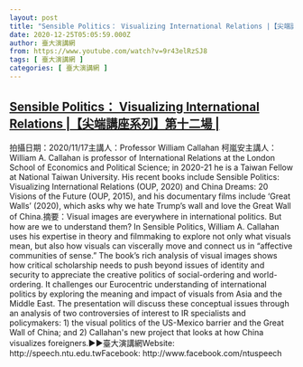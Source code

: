 ```yaml
---
layout: post
title: "Sensible Politics： Visualizing International Relations |【尖端講座系列】第十二場 |"
date: 2020-12-25T05:05:59.000Z
author: 臺大演講網
from: https://www.youtube.com/watch?v=9r43elRzSJ8
tags: [ 臺大演講網 ]
categories: [ 臺大演講網 ]
---
```

<!--1608872759000-->
[Sensible Politics： Visualizing International Relations |【尖端講座系列】第十二場 |](https://www.youtube.com/watch?v=9r43elRzSJ8)
------

<div>
拍攝日期：2020/11/17主講人：Professor William Callahan 柯嵐安主講人：William A. Callahan is professor of International Relations at the London School of Economics and Political Science; in 2020-21 he is a Taiwan Fellow at National Taiwan University. His recent books include Sensible Politics: Visualizing International Relations (OUP, 2020) and China Dreams: 20 Visions of the Future (OUP, 2015), and his documentary films include ‘Great Walls’ (2020), which asks why we hate Trump’s wall and love the Great Wall of China.摘要：Visual images are everywhere in international politics. But how are we to understand them? In Sensible Politics, William A. Callahan uses his expertise in theory and filmmaking to explore not only what visuals mean, but also how visuals can viscerally move and connect us in “affective communities of sense.” The book’s rich analysis of visual images shows how critical scholarship needs to push beyond issues of identity and security to appreciate the creative politics of social-ordering and world-ordering. It challenges our Eurocentric understanding of international politics by exploring the meaning and impact of visuals from Asia and the Middle East. The presentation will discuss these conceptual issues through an analysis of two controversies of interest to IR specialists and policymakers: 1) the visual politics of the US-Mexico barrier and the Great Wall of China; and 2) Callahan's new project that looks at how China visualizes foreigners.►►臺大演講網Website: http://speech.ntu.edu.twFacebook: http://www.facebook.com/ntuspeech
</div>

